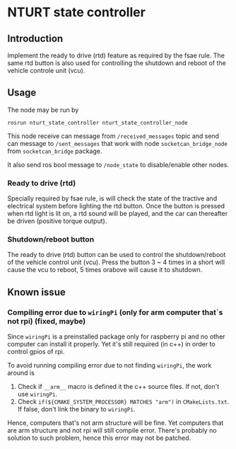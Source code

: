 # NTURT state controller

## Introduction

Implement the ready to drive (rtd) feature as required by the fsae rule. The same rtd button is also used for controlling the shutdown and reboot of the vehicle controle unit (vcu).

## Usage

The node may be run by

```bash=
rosrun nturt_state_controller nturt_state_controller_node
```

This node receive can message from `/received_messages` topic and send can message to `/sent_messages` that work with node `socketcan_bridge_node` from `socketcan_bridge` package.

It also send ros bool message to `/node_state` to disable/enable other nodes.

### Ready to drive (rtd)

Specially required by fsae rule, is will check the state of the tractive and electrical system before lighting the rtd button. Once the button is pressed when rtd light is lit on, a rtd sound will be played, and the car can thereafter be driven (positive torque output).

### Shutdown/reboot button

The ready to drive (rtd) button can be used to control the shutdown/reboot of the vehicle control unit (vcu). Press the button 3 ~ 4 times in a short will cause the vcu to reboot, 5 times orabove will cause it to shutdown.

## Known issue

### Compiling error due to `wiringPi` (only for arm computer that`s not rpi) (fixed, maybe)

Since `wiringPi` is a preinstalled package only for raspberry pi and no other computer can install it properly. Yet it's still required (in c++) in order to control gpios of rpi.

To avoid running compiling error due to not finding `wiringPi`, the work around is

1. Check if `__arm__` macro is defined it the c++ source files. If not, don't use `wiringPi`.
2. Check `if(${CMAKE_SYSTEM_PROCESSOR} MATCHES "arm")` in `CMakeLists.txt`. If false, don't link the binary to `wiringPi`.

Hence, computers that's not arm structure will be fine. Yet computers that are arm structure and not rpi will still compile error. There's probably no solution to such problem, hence this error may not be patched.
